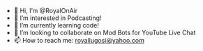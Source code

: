 - 👋 Hi, I’m @RoyalOnAir
- 👀 I’m interested in Podcasting!
- 🌱 I’m currently learning code!
- 💞️ I’m looking to collaborate on Mod Bots for YouTube Live Chat
- 📫 How to reach me: royallugosi@yahoo.com

<!---
RoyalOnAir/RoyalOnAir is a ✨ special ✨ repository because its `README.md` (this file) appears on your GitHub profile.
You can click the Preview link to take a look at your changes.
--->
